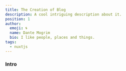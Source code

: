 ```yaml
---
title: The Creation of Blog
description: A cool intriguing description about it.
position: 1
author:
  emoji: 🌀
  name: Dante Mogrim
  bio: I like people, places and things.
tags:
  - nuxtjs
---
```


### Intro

